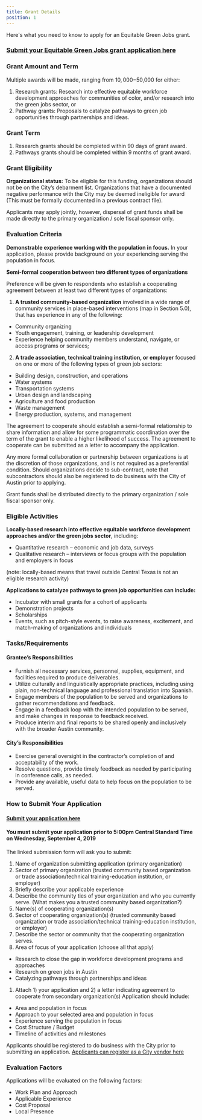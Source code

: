 ```yaml
---
title: Grant Details
position: 1
---
```


Here's what you need to know to apply for an Equitable Green Jobs grant.

### [Submit your Equitable Green Jobs grant application here](https://airtable.com/shrCIw4MYPiOezJ7j)

### Grant Amount and Term

Multiple awards will be made, ranging from $10,000-$50,000 for either: 

1. Research grants: Research into effective equitable workforce development approaches for communities of color, and/or research into the green jobs sector, or
2. Pathway grants: Proposals to catalyze pathways to green job opportunities through partnerships and ideas.

### Grant Term
1. Research grants should be completed within 90 days of grant award. 
2. Pathways grants should be completed within 9 months of grant award.

### Grant Eligibility
**Organizational status:** To be eligible for this funding, organizations should not be on the City’s debarment list. Organizations that have a documented negative performance with the City may be deemed ineligible for award (This must be formally documented in a previous contract file).

Applicants may apply jointly, however, dispersal of grant funds shall be made directly to the primary organization / sole fiscal sponsor only.

### Evaluation Criteria

**Demonstrable experience working with the population in focus.**
In your application, please provide background on your experiencing serving the population in focus.

**Semi-formal cooperation between two different types of organizations**

Preference will be given to respondents who establish a cooperating agreement between at least two different types of organizations:

1. **A trusted community-based organization** involved in a wide range of community services in place-based interventions (map in Section 5.0), that has experience in any of the following:
  * Community organizing
  * Youth engagement, training, or leadership development
  * Experience helping community members understand, navigate, or access programs or services;
2. **A trade association, technical training institution, or employer** focused on one or more of the following types of green job sectors:
  * Building design, construction, and operations
  * Water systems
  * Transportation systems
  * Urban design and landscaping
  * Agriculture and food production
  * Waste management
  * Energy production, systems, and management

The agreement to cooperate should establish a semi-formal relationship to share information and allow for some programmatic coordination over the term of the grant to enable a higher likelihood of success. The agreement to cooperate can be submitted as a letter to accompany the application.

Any more formal collaboration or partnership between organizations is at the discretion of those organizations, and is not required as a preferential condition. Should organizations decide to sub-contract, note that subcontractors should also be registered to do business with the City of Austin prior to applying. 

Grant funds shall be distributed directly to the primary organization / sole fiscal sponsor only.

### Eligible Activities

**Locally-based research into effective equitable workforce development approaches and/or the green jobs sector**, including:
  * Quantitative research – economic and job data, surveys
  * Qualitative research – interviews or focus groups with the population and employers in focus

(note: locally-based means that travel outside Central Texas is not an eligible research activity)

**Applications to catalyze pathways to green job opportunities can include:**
  * Incubator with small grants for a cohort of applicants
  * Demonstration projects
  * Scholarships
  * Events, such as pitch-style events, to raise awareness, excitement, and match-making of organizations and individuals

### Tasks/Requirements

#### Grantee’s Responsibilities

  * Furnish all necessary services, personnel, supplies, equipment, and facilities required to produce deliverables.
  * Utilize culturally and linguistically appropriate practices, including using plain, non-technical language and professional translation into Spanish. 
  * Engage members of the population to be served and organizations to gather recommendations and feedback.
  * Engage in a feedback loop with the intended population to be served, and make changes in response to feedback received.
  * Produce interim and final reports to be shared openly and inclusively with the broader Austin community.

#### City’s Responsibilities

  * Exercise general oversight in the contractor’s completion of and acceptability of the work.
  * Resolve questions, provide timely feedback as needed by participating in conference calls, as needed.
  * Provide any available, useful data to help focus on the population to be served.

### How to Submit Your Application

#### [Submit your application here](https://airtable.com/shrCIw4MYPiOezJ7j)

#### **You must submit your application prior to 5:00pm Central Standard Time on Wednesday, September 4, 2019**

The linked submission form will ask you to submit:
1. Name of organization submitting application (primary organization)
1. Sector of primary organization (trusted community based organization or trade association/technical training-education institution, or employer)
1. Briefly describe your applicable experience
1. Describe the community ties of your organization and who you currently serve. (What makes you a trusted community based organization?)
1. Name(s) of cooperating organization(s)
1. Sector of cooperating organization(s) (trusted community based organization or trade association/technical training-education institution, or employer)
1. Describe the sector or community that the cooperating organization serves.
1. Area of focus of your application (choose all that apply)
  * Research to close the gap in workforce development programs and approaches
  * Research on green jobs in Austin
  * Catalyzing pathways through partnerships and ideas
1. Attach 1) your application and 2) a letter indicating agreement to cooperate from secondary organization(s) 
Application should include: 
  * Area and population in focus
  * Approach to your selected area and population in focus
  * Experience serving the population in focus
  * Cost Structure / Budget
  * Timeline of activities and milestones

Applicants should be registered to do business with the City prior to submitting an application. [Applicants can register as a City vendor here](https://www.austintexas.gov/financeonline/vendor_connection/index.cfm)

### Evaluation Factors

Applications will be evaluated on the following factors:

  * Work Plan and Approach
  * Applicable Experience
  * Cost Proposal
  * Local Presence
